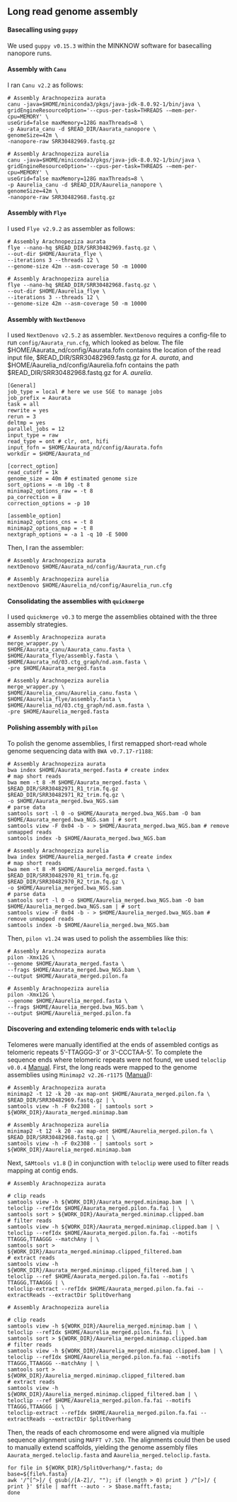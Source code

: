 ## Long read genome assembly

#### Basecalling using `guppy`
We used `guppy v0.15.3` within the MINKNOW software for basecalling nanopore runs. 

#### Assembly with `Canu`
I ran `Canu v2.2` as follows:

```ShellSession
# Assembly Arachnopeziza aurata
canu -java=$HOME/miniconda3/pkgs/java-jdk-8.0.92-1/bin/java \
gridEngineResourceOption='--cpus-per-task=THREADS -–mem-per-cpu=MEMORY' \
useGrid=false maxMemory=128G maxThreads=8 \
-p Aaurata_canu -d $READ_DIR/Aaurata_nanopore \
genomeSize=42m \
-nanopore-raw SRR30482969.fastq.gz

# Assembly Arachnopeziza aurelia
canu -java=$HOME/miniconda3/pkgs/java-jdk-8.0.92-1/bin/java \
gridEngineResourceOption='--cpus-per-task=THREADS -–mem-per-cpu=MEMORY' \
useGrid=false maxMemory=128G maxThreads=8 \
-p Aaurelia_canu -d $READ_DIR/Aaurelia_nanopore \
genomeSize=42m \
-nanopore-raw SRR30482968.fastq.gz
```

#### Assembly with `Flye`
I used `Flye v2.9.2` as assembler as follows:

```ShellSession
# Assembly Arachnopeziza aurata
flye --nano-hq $READ_DIR/SRR30482969.fastq.gz \
--out-dir $HOME/Aaurata_flye \
--iterations 3 --threads 12 \
--genome-size 42m --asm-coverage 50 -m 10000

# Assembly Arachnopeziza aurelia
flye --nano-hq $READ_DIR/SRR30482968.fastq.gz \
--out-dir $HOME/Aaurelia_flye \
--iterations 3 --threads 12 \
--genome-size 42m --asm-coverage 50 -m 10000
```

#### Assembly with `NextDenovo`
I used `NextDenovo v2.5.2` as assembler. `NextDenovo` requires a config-file to run `config/Aaurata_run.cfg`, which looked as below. The file $HOME/Aaurata_nd/config/Aaurata.fofn contains the location of the read input file, $READ_DIR/SRR30482969.fastq.gz for *A. aurata*, and $HOME/Aaurelia_nd/config/Aaurelia.fofn contains the path $READ_DIR/SRR30482968.fastq.gz for *A. aurelia*.
```
[General]
job_type = local # here we use SGE to manage jobs
job_prefix = Aaurata
task = all
rewrite = yes
rerun = 3
deltmp = yes
parallel_jobs = 12
input_type = raw
read_type = ont # clr, ont, hifi
input_fofn = $HOME/Aaurata_nd/config/Aaurata.fofn
workdir = $HOME/Aaurata_nd

[correct_option]
read_cutoff = 1k
genome_size = 40m # estimated genome size
sort_options = -m 10g -t 8
minimap2_options_raw = -t 8
pa_correction = 8
correction_options = -p 10

[assemble_option]
minimap2_options_cns = -t 8
minimap2_options_map = -t 8
nextgraph_options = -a 1 -q 10 -E 5000
```

Then, I ran the assembler: 
```ShellSession
# Assembly Arachnopeziza aurata
nextDenovo $HOME/Aaurata_nd/config/Aaurata_run.cfg

# Assembly Arachnopeziza aurelia
nextDenovo $HOME/Aaurelia_nd/config/Aaurelia_run.cfg
``` 

#### Consolidating the assemblies with `quickmerge`
I used `quickmerge v0.3` to merge the assemblies obtained with the three assembly strategies. 

```ShellSession
# Assembly Arachnopeziza aurata
merge_wrapper.py \
$HOME/Aaurata_canu/Aaurata_canu.fasta \
$HOME/Aaurata_flye/assembly.fasta \
$HOME/Aaurata_nd/03.ctg_graph/nd.asm.fasta \
-pre $HOME/Aaurata_merged.fasta

# Assembly Arachnopeziza aurelia
merge_wrapper.py \
$HOME/Aaurelia_canu/Aaurelia_canu.fasta \
$HOME/Aaurelia_flye/assembly.fasta \
$HOME/Aaurelia_nd/03.ctg_graph/nd.asm.fasta \
-pre $HOME/Aaurelia_merged.fasta
```

#### Polishing assembly with `pilon`
To polish the genome assemblies, I first remapped short-read whole genome sequencing data with `BWA v0.7.17-r1188`:

```ShellSession
# Assembly Arachnopeziza aurata
bwa index $HOME/Aaurata_merged.fasta # create index
# map short reads
bwa mem -t 8 -M $HOME/Aaurata_merged.fasta \
$READ_DIR/SRR30482971_R1_trim.fq.gz $READ_DIR/SRR30482971_R2_trim.fq.gz \
-o $HOME/Aaurata_merged.bwa_NGS.sam
# parse data
samtools sort -l 0 -o $HOME/Aaurata_merged.bwa_NGS.bam -O bam $HOME/Aaurata_merged.bwa_NGS.sam | # sort
samtools view -F 0x04 -b - > $HOME/Aaurata_merged.bwa_NGS.bam # remove unmapped reads
samtools index -b $HOME/Aaurata_merged.bwa_NGS.bam
```

```ShellSession
# Assembly Arachnopeziza aurelia
bwa index $HOME/Aaurelia_merged.fasta # create index
# map short reads
bwa mem -t 8 -M $HOME/Aaurelia_merged.fasta \
$READ_DIR/SRR30482970_R1_trim.fq.gz $READ_DIR/SRR30482970_R2_trim.fq.gz \
-o $HOME/Aaurelia_merged.bwa_NGS.sam
# parse data
samtools sort -l 0 -o $HOME/Aaurelia_merged.bwa_NGS.bam -O bam $HOME/Aaurelia_merged.bwa_NGS.sam | # sort
samtools view -F 0x04 -b - > $HOME/Aaurelia_merged.bwa_NGS.bam # remove unmapped reads
samtools index -b $HOME/Aaurelia_merged.bwa_NGS.bam
```

Then, `pilon v1.24` was used to polish the assemblies like this:

```ShellSession
# Assembly Arachnopeziza aurata
pilon -Xmx12G \
--genome $HOME/Aaurata_merged.fasta \
--frags $HOME/Aaurata_merged.bwa_NGS.bam \
--output $HOME/Aaurata_merged.pilon.fa

# Assembly Arachnopeziza aurelia
pilon -Xmx12G \
--genome $HOME/Aaurelia_merged.fasta \
--frags $HOME/Aaurelia_merged.bwa_NGS.bam \
--output $HOME/Aaurelia_merged.pilon.fa
```


#### Discovering and extending telomeric ends with `teloclip`

Telomeres were manually identified at the ends of assembled contigs as telomeric repeats 5’-TTAGGG-3’ or 3’-CCCTAA-5’. To complete the sequence ends where telomeric repeats were not found, we used `teloclip v0.0.4` [Manual](https://github.com/Adamtaranto/teloclip). First, the long reads were mapped to the genome assemblies using `Minimap2 v2.26-r1175` ([Manual](https://github.com/lh3/minimap2)):

```ShellSession
# Assembly Arachnopeziza aurata
minimap2 -t 12 -k 20 -ax map-ont $HOME/Aaurata_merged.pilon.fa \
$READ_DIR/SRR30482969.fastq.gz | \
samtools view -h -F 0x2308 - | samtools sort > ${WORK_DIR}/Aaurata_merged.minimap.bam

# Assembly Arachnopeziza aurelia
minimap2 -t 12 -k 20 -ax map-ont $HOME/Aaurelia_merged.pilon.fa \
$READ_DIR/SRR30482968.fastq.gz | \
samtools view -h -F 0x2308 - | samtools sort > ${WORK_DIR}/Aaurelia_merged.minimap.bam
```

Next, `SAMtools v1.8` ([]()) in conjunction with `teloclip` were used to filter reads mapping at contig ends. 
```ShellSession
# Assembly Arachnopeziza aurata

# clip reads
samtools view -h ${WORK_DIR}/Aaurata_merged.minimap.bam | \
teloclip --refIdx $HOME/Aaurata_merged.pilon.fa.fai | \
samtools sort > ${WORK_DIR}/Aaurata_merged.minimap.clipped.bam
# filter reads
samtools view -h ${WORK_DIR}/Aaurata_merged.minimap.clipped.bam | \
teloclip --refIdx $HOME/Aaurata_merged.pilon.fa.fai --motifs TTAGGG,TTAAGGG --matchAny | \
samtools sort > ${WORK_DIR}/Aaurata_merged.minimap.clipped_filtered.bam
# extract reads
samtools view -h ${WORK_DIR}/Aaurata_merged.minimap.clipped_filtered.bam | \
teloclip --ref $HOME/Aaurata_merged.pilon.fa.fai --motifs TTAGGG,TTAAGGG | \
teloclip-extract --refIdx $HOME/Aaurata_merged.pilon.fa.fai --extractReads --extractDir SplitOverhang
```

```ShellSession
# Assembly Arachnopeziza aurelia

# clip reads
samtools view -h ${WORK_DIR}/Aaurelia_merged.minimap.bam | \
teloclip --refIdx $HOME/Aaurelia_merged.pilon.fa.fai | \
samtools sort > ${WORK_DIR}/Aaurelia_merged.minimap.clipped.bam
# filter reads
samtools view -h ${WORK_DIR}/Aaurelia_merged.minimap.clipped.bam | \
teloclip --refIdx $HOME/Aaurelia_merged.pilon.fa.fai --motifs TTAGGG,TTAAGGG --matchAny | \
samtools sort > ${WORK_DIR}/Aaurelia_merged.minimap.clipped_filtered.bam
# extract reads
samtools view -h ${WORK_DIR}/Aaurelia_merged.minimap.clipped_filtered.bam | \
teloclip --ref $HOME/Aaurelia_merged.pilon.fa.fai --motifs TTAGGG,TTAAGGG | \
teloclip-extract --refIdx $HOME/Aaurelia_merged.pilon.fa.fai --extractReads --extractDir SplitOverhang
```

Then, the reads of each chromosome end were aligned via multiple sequence alignment using `MAFFT v7.520`. The alignments could then be used to manually extend scaffolds, yielding the genome assembly files `Aaurata_merged.teloclip.fasta` and `Aaurelia_merged.teloclip.fasta`. 
```ShellSession
for file in ${WORK_DIR}/SplitOverhang/*.fasta; do
base=${file%.fasta}
awk '/^[^>]/ { gsub(/[A-Z]/, ""); if (length > 0) print } /^[>]/ { print }' $file | mafft --auto - > $base.mafft.fasta;
done
```
